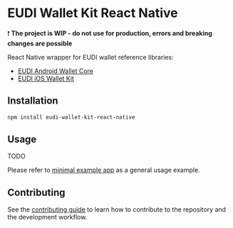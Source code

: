 # EUDI Wallet Kit React Native

:heavy_exclamation_mark: **The project is WIP - do not use for production, errors and breaking changes are possible**

React Native wrapper for EUDI wallet reference libraries:
- [EUDI Android Wallet Core](https://github.com/eu-digital-identity-wallet/eudi-lib-android-wallet-core)
- [EUDI iOS Wallet Kit](https://github.com/eu-digital-identity-wallet/eudi-lib-ios-wallet-kit)

## Installation

```sh
npm install eudi-wallet-kit-react-native
```

## Usage

TODO

Please refer to [minimal example app](./example) as a general usage example.

## Contributing

See the [contributing guide](CONTRIBUTING.md) to learn how to contribute to the repository and the development workflow.
